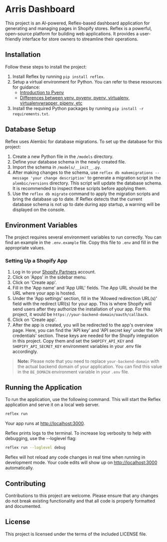 # Arris Dashboard

This project is an AI-powered, Reflex-based dashboard application for generating and managing pages in Shopify stores. Reflex is a powerful, open-source platform for building web applications. It provides a user-friendly interface for store owners to streamline their operations.

## Installation

Follow these steps to install the project:

1. Install Reflex by running `pip install reflex`.
2. Setup a virtual environment for Python. You can refer to these resources for guidance:
   - [Introduction to Pyenv](https://realpython.com/intro-to-pyenv/)
   - [Differences between venv, pyvenv, pyenv, virtualenv, virtualenvwrapper, pipenv, etc](https://stackoverflow.com/questions/41573587/what-is-the-difference-between-venv-pyvenv-pyenv-virtualenv-virtualenvwrappe)
3. Install the required Python packages by running `pip install -r requirements.txt`.

## Database Setup

Reflex uses Alembic for database migrations. To set up the database for this project:

1. Create a new Python file in the `/models` directory.
2. Define your database schema in the newly created file.
3. Import the schema in `/models/__init__.py`.
4. After making changes to the schema, use `reflex db makemigrations --message 'your change description'` to generate a migration script in the `alembic/versions` directory. This script will update the database schema. It is recommended to inspect these scripts before applying them.
5. Use the `reflex db migrate` command to apply the migration scripts and bring the database up to date. If Reflex detects that the current database schema is not up to date during app startup, a warning will be displayed on the console.

## Environment Variables

The project requires several environment variables to run correctly. You can find an example in the `.env.example` file. Copy this file to `.env` and fill in the appropriate values.

### Setting Up a Shopify App

1. Log in to your [Shopify Partners](https://partners.shopify.com/) account.
2. Click on 'Apps' in the sidebar menu.
3. Click on 'Create app'.
4. Fill in the 'App name' and 'App URL' fields. The App URL should be the URL where your app is hosted.
5. Under the 'App settings' section, fill in the 'Allowed redirection URL(s)' field with the redirect URI(s) for your app. This is where Shopify will send users after they authorize the installation of your app. For this project, it would be `https://your-backend-domain/oauth/callback`.
6. Click on 'Create app'.
7. After the app is created, you will be redirected to the app's overview page. Here, you can find the 'API key' and 'API secret key' under the 'API credentials' section. These keys are needed for the Shopify integration in this project. Copy them and set the `SHOPIFY_API_KEY` and `SHOPIFY_API_SECRET_KEY` environment variables in your .env file accordingly.

> **Note:** Please note that you need to replace `your-backend-domain` with the actual backend domain of your application. You can find this value in the `BE_DOMAIN` environment variable in your `.env` file.

## Running the Application

To run the application, use the following command. This will start the Reflex application and serve it on a local web server.

```bash
reflex run
```

Your app runs at <http://localhost:3000>.

Reflex prints logs to the terminal. To increase log verbosity to help with debugging, use the --loglevel flag:

```bash
reflex run --loglevel debug
```

Reflex will hot reload any code changes in real time when running in development mode. Your code edits will show up on <http://localhost:3000> automatically.

## Contributing

Contributions to this project are welcome. Please ensure that any changes do not break existing functionality and that all code is properly formatted and documented.

## License

This project is licensed under the terms of the included LICENSE file.
